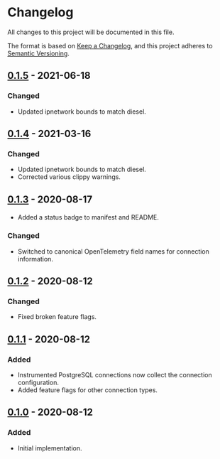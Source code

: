 # Changelog
All changes to this project will be documented in this file.

The format is based on [Keep a Changelog](https://keepachangelog.com/en/1.0.0/),
and this project adheres to [Semantic Versioning](https://semver.org/spec/v2.0.0.html).

## [0.1.5] - 2021-06-18
### Changed
- Updated ipnetwork bounds to match diesel.

## [0.1.4] - 2021-03-16
### Changed
- Updated ipnetwork bounds to match diesel.
- Corrected various clippy warnings.

## [0.1.3] - 2020-08-17
####
- Added a status badge to manifest and README.

### Changed
- Switched to canonical OpenTelemetry field names for connection information. 

## [0.1.2] - 2020-08-12
### Changed
- Fixed broken feature flags.

## [0.1.1] - 2020-08-12
### Added
- Instrumented PostgreSQL connections now collect the connection configuration.
- Added feature flags for other connection types.

## [0.1.0] - 2020-08-12
### Added
- Initial implementation.

[0.1.5]: https://crates.io/crates/diesel-tracing/0.1.5
[0.1.4]: https://crates.io/crates/diesel-tracing/0.1.4
[0.1.3]: https://crates.io/crates/diesel-tracing/0.1.3
[0.1.2]: https://crates.io/crates/diesel-tracing/0.1.2
[0.1.1]: https://crates.io/crates/diesel-tracing/0.1.1
[0.1.0]: https://crates.io/crates/diesel-tracing/0.1.0
